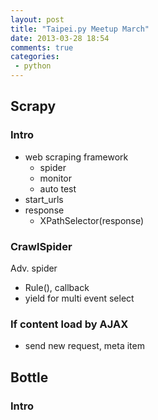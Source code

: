 ```yaml
---
layout: post
title: "Taipei.py Meetup March"
date: 2013-03-28 18:54
comments: true
categories: 
 - python
---
```



## Scrapy
### Intro
* web scraping framework
    * spider
    * monitor
    * auto test
* start_urls
* response
    * XPathSelector(response)
    
### CrawlSpider
Adv. spider

* Rule(), callback
* yield for multi event select

### If content load by AJAX
* send new request, meta item



## Bottle
### Intro
